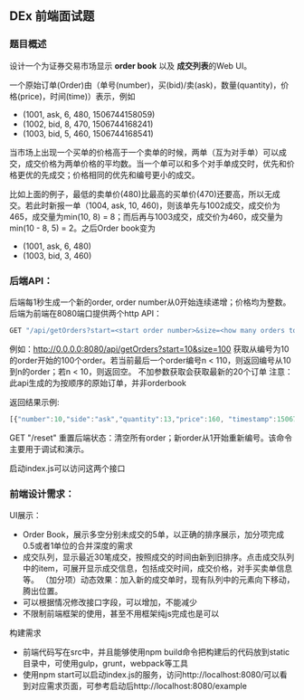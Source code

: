 ## DEx 前端面试题

### 题目概述

设计一个为证券交易市场显示 **order book**  以及 **成交列表**的Web UI。

一个原始订单(Order)由（单号(number)，买(bid)/卖(ask)，数量(quantity)，价格(price)，时间(time)）表示，例如
- (1001, ask, 6, 480, 1506744158059)
- (1002, bid, 8, 470, 1506744168241)
- (1003, bid, 5, 460, 1506744168541)

当市场上出现一个买单的价格高于一个卖单的时候，两单（互为对手单）可以成交，成交价格为两单价格的平均数。当一个单可以和多个对手单成交时，优先和价格更优的先成交；价格相同的优先和编号更小的成交。

比如上面的例子，最低的卖单价(480)比最高的买单价(470)还要高，所以无成交。若此时新报一单（1004, ask, 10, 460)，则该单先与1002成交，成交价为465，成交量为min(10, 8) = 8；而后再与1003成交，成交价为460，成交量为min(10 - 8, 5) = 2。之后Order book变为
- (1001, ask, 6, 480)
- (1003, bid, 3, 460)
    

### 后端API：
后端每1秒生成一个新的order, order number从0开始连续递增；价格均为整数。后端为前端在8080端口提供两个http API：
```javascript
GET "/api/getOrders?start=<start order number>&size=<how many orders to fetch>"
```
例如：http://0.0.0.0:8080/api/getOrders?start=10&size=100
获取从编号为10的order开始的100个order。若当前最后一个order编号n < 110，则返回编号从10到n的order；若n < 10，则返回空。
不加参数获取会获取最新的20个订单
注意：此api生成的为按顺序的原始订单，并非orderbook

返回结果示例:
```javascript
[{"number":10,"side":"ask","quantity":13,"price":160, "timestamp":1506744158059},{"number":11,"side":"ask","quantity":10,"price":87,"timestamp": 1506744168241}]
```
GET "/reset"
重置后端状态：清空所有order；新order从1开始重新编号。该命令主要用于调试和演示。

启动index.js可以访问这两个接口


### 前端设计需求：
UI展示：
- Order Book，展示多空分别未成交的5单，以正确的排序展示，加分项完成0.5或者1单位的合并深度的需求
- 成交队列，显示最近30笔成交，按照成交的时间由新到旧排序。点击成交队列中的item，可展开显示成交信息，包括成交时间，成交价格，对手买卖单信息等。
（加分项）动态效果：加入新的成交单时，现有队列中的元素向下移动，腾出位置。
- 可以根据情况修改接口字段，可以增加，不能减少
- 不限制前端框架的使用，甚至不用框架纯js完成也是可以

构建需求
- 前端代码写在src中，并且能够使用npm build命令把构建后的代码放到static目录中，可使用gulp，grunt，webpack等工具
- 使用npm start可以启动index.js的服务，访问http://localhost:8080/可以看到对应需求页面，可参考启动后http://localhost:8080/example

